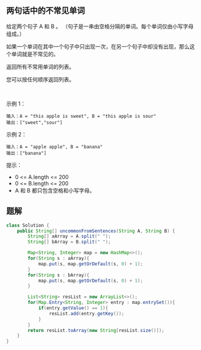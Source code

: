 
## 两句话中的不常见单词

给定两个句子 A 和 B 。 （句子是一串由空格分隔的单词。每个单词仅由小写字母组成。）

如果一个单词在其中一个句子中只出现一次，在另一个句子中却没有出现，那么这个单词就是不常见的。

返回所有不常用单词的列表。

您可以按任何顺序返回列表。

 

示例 1：

```
输入：A = "this apple is sweet", B = "this apple is sour"
输出：["sweet","sour"]
```

示例 2：

```
输入：A = "apple apple", B = "banana"
输出：["banana"]
```

提示：

* 0 <= A.length <= 200
* 0 <= B.length <= 200
* A 和 B 都只包含空格和小写字母。

## 题解

```java
class Solution {
    public String[] uncommonFromSentences(String A, String B) {
        String[] aArray = A.split(" ");
        String[] bArray = B.split(" ");

        Map<String, Integer> map = new HashMap<>();
        for(String s : aArray){
            map.put(s, map.getOrDefault(s, 0) + 1);
        }
        for(String s : bArray){
            map.put(s, map.getOrDefault(s, 0) + 1);
        }

        List<String> resList = new ArrayList<>();
        for(Map.Entry<String, Integer> entry : map.entrySet()){
            if(entry.getValue() == 1){
                resList.add(entry.getKey());
            }
        }
        return resList.toArray(new String[resList.size()]);
    }
}
```
